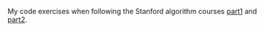 My code exercises when following the Stanford algorithm courses [part1](https://lagunita.stanford.edu/courses/course-v1:Engineering+Algorithms1+SelfPaced/about) and [part2](https://lagunita.stanford.edu/courses/course-v1:Engineering+Algorithms2+SelfPaced/about).
